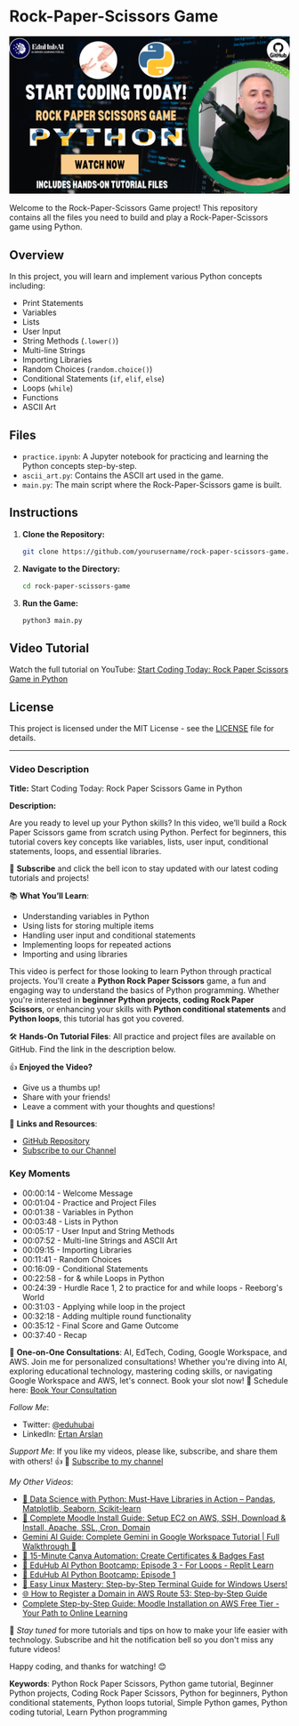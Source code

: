# Rock-Paper-Scissors Game

![Rock-Paper-Scissors](https://raw.githubusercontent.com/eduhubai/Rock-Paper-Scissors-Python-Guide-YouTube/main/thumbnail.png)

Welcome to the Rock-Paper-Scissors Game project! This repository contains all the files you need to build and play a Rock-Paper-Scissors game using Python.

## Overview

In this project, you will learn and implement various Python concepts including:
- Print Statements
- Variables
- Lists
- User Input
- String Methods (`.lower()`)
- Multi-line Strings
- Importing Libraries
- Random Choices (`random.choice()`)
- Conditional Statements (`if`, `elif`, `else`)
- Loops (`while`)
- Functions
- ASCII Art

## Files

- `practice.ipynb`: A Jupyter notebook for practicing and learning the Python concepts step-by-step.
- `ascii_art.py`: Contains the ASCII art used in the game.
- `main.py`: The main script where the Rock-Paper-Scissors game is built.

## Instructions

1. **Clone the Repository:**
    ```bash
    git clone https://github.com/yourusername/rock-paper-scissors-game.git
    ```
2. **Navigate to the Directory:**
    ```bash
    cd rock-paper-scissors-game
    ```
3. **Run the Game:**
    ```bash
    python3 main.py
    ```

## Video Tutorial

Watch the full tutorial on YouTube: [Start Coding Today: Rock Paper Scissors Game in Python](https://www.youtube.com/watch?v=link-to-video)

## License

This project is licensed under the MIT License - see the [LICENSE](LICENSE) file for details.

---

### Video Description

**Title:** Start Coding Today: Rock Paper Scissors Game in Python

**Description:**

Are you ready to level up your Python skills? In this video, we’ll build a Rock Paper Scissors game from scratch using Python. Perfect for beginners, this tutorial covers key concepts like variables, lists, user input, conditional statements, loops, and essential libraries.

🔔 **Subscribe** and click the bell icon to stay updated with our latest coding tutorials and projects!

📚 **What You’ll Learn**:
- Understanding variables in Python
- Using lists for storing multiple items
- Handling user input and conditional statements
- Implementing loops for repeated actions
- Importing and using libraries

This video is perfect for those looking to learn Python through practical projects. You'll create a **Python Rock Paper Scissors** game, a fun and engaging way to understand the basics of Python programming. Whether you're interested in **beginner Python projects**, **coding Rock Paper Scissors**, or enhancing your skills with **Python conditional statements** and **Python loops**, this tutorial has got you covered. 

🛠 **Hands-On Tutorial Files**: All practice and project files are available on GitHub. Find the link in the description below.

👍 **Enjoyed the Video?**
- Give us a thumbs up!
- Share with your friends!
- Leave a comment with your thoughts and questions!

🚀 **Links and Resources**:
- [GitHub Repository](https://github.com/yourusername/rock-paper-scissors-game)
- [Subscribe to our Channel](https://www.youtube.com/channel/yourchannel)

### Key Moments
- 00:00:14 - Welcome Message
- 00:01:04 - Practice and Project Files
- 00:01:38 - Variables in Python
- 00:03:48 - Lists in Python
- 00:05:17 - User Input and String Methods
- 00:07:52 - Multi-line Strings and ASCII Art
- 00:09:15 - Importing Libraries
- 00:11:41 - Random Choices
- 00:16:09 - Conditional Statements
- 00:22:58 - for & while Loops in Python
- 00:24:39 - Hurdle Race 1, 2 to practice for and while loops - Reeborg's World
- 00:31:03 - Applying while loop in the project
- 00:32:18 - Adding multiple round functionality
- 00:35:12 - Final Score and Game Outcome
- 00:37:40 - Recap

📅 **One-on-One Consultations**:
AI, EdTech, Coding, Google Workspace, and AWS. Join me for personalized consultations! Whether you're diving into AI, exploring educational technology, mastering coding skills, or navigating Google Workspace and AWS, let's connect. Book your slot now!
🚀 Schedule here: [Book Your Consultation](http://go.eduhubai.com/meeting)

*Follow Me*:
- Twitter: [@eduhubai](https://twitter.com/eduhubai)
- LinkedIn: [Ertan Arslan](https://www.linkedin.com/in/ertan-arslan)

*Support Me*:
If you like my videos, please like, subscribe, and share them with others! 👍
🔔 [Subscribe to my channel](https://www.youtube.com/channel/yourchannel)

*My Other Videos*:
- [🎥 Data Science with Python: Must-Have Libraries in Action – Pandas, Matplotlib, Seaborn, Scikit-learn](https://www.youtube.com/watch?v=7WB8sodv9Gc)
- [🎥 Complete Moodle Install Guide: Setup EC2 on AWS, SSH, Download & Install, Apache, SSL, Cron, Domain](https://www.youtube.com/watch?v=Io8k119G9pU)
- [Gemini AI Guide: Complete Gemini in Google Workspace Tutorial | Full Walkthrough 🌟](https://www.youtube.com/watch?v=SV1Xq7TSrns)
- [🎨 15-Minute Canva Automation: Create Certificates & Badges Fast](https://www.youtube.com/watch?v=cCUMMKyEla4)
- [🐍 EduHub AI Python Bootcamp: Episode 3 - For Loops - Replit Learn](https://www.youtube.com/watch?v=IbkcsKyc4Ik)
- [🚀 EduHub AI Python Bootcamp: Episode 1](https://www.youtube.com/watch?v=E9NtVlKx5PQ)
- [🐧 Easy Linux Mastery: Step-by-Step Terminal Guide for Windows Users!](https://www.youtube.com/watch?v=jZKXZHOKp44)
- [🌐 How to Register a Domain in AWS Route 53: Step-by-Step Guide](https://www.youtube.com/watch?v=4olbcW7iCx8)
- [Complete Step-by-Step Guide: Moodle Installation on AWS Free Tier - Your Path to Online Learning](https://www.youtube.com/watch?v=Gd--q0QhU_M)

🔔 *Stay tuned* for more tutorials and tips on how to make your life easier with technology. Subscribe and hit the notification bell so you don't miss any future videos!

Happy coding, and thanks for watching! 😊

**Keywords**: Python Rock Paper Scissors, Python game tutorial, Beginner Python projects, Coding Rock Paper Scissors, Python for beginners, Python conditional statements, Python loops tutorial, Simple Python games, Python coding tutorial, Learn Python programming

